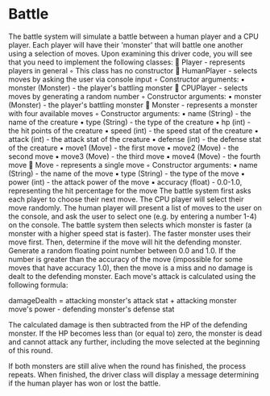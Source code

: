 # Battle
 The battle system will
simulate a battle between a human player and a CPU player. Each player will have their 'monster' that
will battle one another using a selection of moves.
Upon examining this driver code, you will see that you need to implement the following classes:
 Player - represents players in general
  ◦ This class has no constructor
 HumanPlayer - selects moves by asking the user via console input
  ◦ Constructor arguments:
     ▪ monster (Monster) - the player's battling monster
 CPUPlayer - selects moves by generating a random number
  ◦ Constructor arguments:
     ▪ monster (Monster) - the player's battling monster
 Monster - represents a monster with four available moves
  ◦ Constructor arguments:
     ▪ name (String) - the name of the creature
     ▪ type (String) - the type of the creature
     ▪ hp (int) - the hit points of the creature
     ▪ speed (int) - the speed stat of the creature
     ▪ attack (int) - the attack stat of the creature
     ▪ defense (int) - the defense stat of the creature
     ▪ move1 (Move) - the first move
     ▪ move2 (Move) - the second move
     ▪ move3 (Move) - the third move
     ▪ move4 (Move) - the fourth move
 Move - represents a single move
  ◦ Constructor arguments:
     ▪ name (String) - the name of the move
     ▪ type (String) - the type of the move
     ▪ power (int) - the attack power of the move
     ▪ accuracy (float) - 0.0-1.0, representing the hit percentage for the move
The battle system first asks each player to choose their next move. The CPU player will select their move
randomly. The human player will present a list of moves to the user on the console, and ask the user to
select one (e.g. by entering a number 1-4) on the console. The battle system then selects which monster
is faster (a monster with a higher speed stat is faster). The faster monster uses their move first.
Then, determine if the move will hit the defending monster. Generate a random floating point number
between 0.0 and 1.0. If the number is greater than the accuracy of the move (impossible for some moves
that have accuracy 1.0), then the move is a miss and no damage is dealt to the defending monster.
Each move's attack is calculated using the following formula:

damageDealth = attacking monster's attack stat + attacking monster move's power - defending monster's defense stat

The calculated damage is then subtracted from the HP of the defending monster. If the HP becomes less
than (or equal to) zero, the monster is dead and cannot attack any further, including the move selected at
the beginning of this round.

If both monsters are still alive when the round has finished, the process repeats. When finished, the
driver class will display a message determining if the human player has won or lost the battle. 
